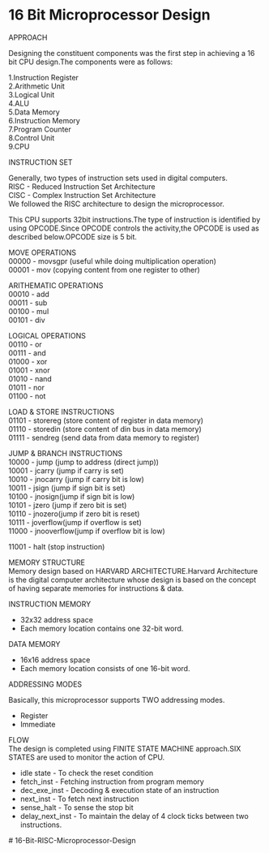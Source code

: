 # 16 Bit Microprocessor Design

APPROACH

Designing the constituent components was the first step in achieving a 16 bit CPU design.The components were as follows:

1.Instruction Register  
2.Arithmetic Unit  
3.Logical Unit  
4.ALU  
5.Data Memory  
6.Instruction Memory  
7.Program Counter  
8.Control Unit   
9.CPU   


INSTRUCTION SET  

Generally, two types of instruction sets used in digital computers.  
RISC - Reduced Instruction Set Architecture   
CISC - Complex Instruction Set Architecture   
We followed the RISC architecture to design the microprocessor.   

This CPU supports 32bit instructions.The type of instruction is identified by using OPCODE.Since OPCODE controls the activity,the OPCODE is used as described below.OPCODE size is 5 bit. 

MOVE OPERATIONS     
00000 - movsgpr (useful while doing multiplication operation)    
00001 - mov (copying content from one register to other)   

ARITHEMATIC OPERATIONS    
00010 - add   
00011 - sub   
00100 - mul   
00101 - div   

LOGICAL OPERATIONS   
00110 - or   
00111 - and   
01000 - xor   
01001 - xnor    
01010 - nand   
01011 - nor   
01100 - not    

LOAD & STORE INSTRUCTIONS   
01101 - storereg (store content of register in data memory)   
01110 - storedin (store content of din bus in data memory)  
01111 - sendreg (send data from data memory to register)   

JUMP & BRANCH INSTRUCTIONS    
10000 - jump (jump to address (direct jump))    
10001 - jcarry (jump if carry is set)   
10010 - jnocarry (jump if carry bit is low)     
10011 - jsign (jump if sign bit is set)   
10100 - jnosign(jump if sign bit is low)   
10101 - jzero (jump if zero bit is set)   
10110 - jnozero(jump if zero bit is reset)   
10111 - joverflow(jump if overflow is set)   
11000 - jnooverflow(jump if overflow bit is low)   
  
11001 - halt (stop instruction)    

MEMORY STRUCTURE   
Memory design based on HARVARD ARCHITECTURE.Harvard Architecture is the digital computer architecture whose design is based on the concept of having separate memories for instructions & data.  

INSTRUCTION MEMORY 
* 32x32 address space   
* Each memory location contains one 32-bit word.    

DATA MEMORY       
* 16x16 address space   
* Each memory location consists of one 16-bit word.   

ADDRESSING MODES   

Basically, this microprocessor supports TWO addressing modes.     
* Register   
* Immediate      

FLOW    
The design is completed using FINITE STATE MACHINE approach.SIX STATES are used to monitor the action of CPU.   
* idle state      - To check the reset condition   
* fetch_inst      - Fetching instruction from program memory   
* dec_exe_inst    - Decoding & execution state of an instruction   
* next_inst       - To fetch next instruction   
* sense_halt      - To sense the stop bit    
* delay_next_inst - To maintain the delay of 4 clock ticks between two instructions.



#   1 6 - B i t - R I S C - M i c r o p r o c e s s o r - D e s i g n  
 